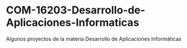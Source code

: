 # COM-16203-Desarrollo-de-Aplicaciones-Informaticas
Algunos proyectos de la materia Desarrollo de Aplicaciones Informáticas
